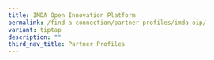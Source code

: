 ```yaml
---
title: IMDA Open Innovation Platform
permalink: /find-a-connection/partner-profiles/imda-oip/
variant: tiptap
description: ""
third_nav_title: Partner Profiles
---
```

